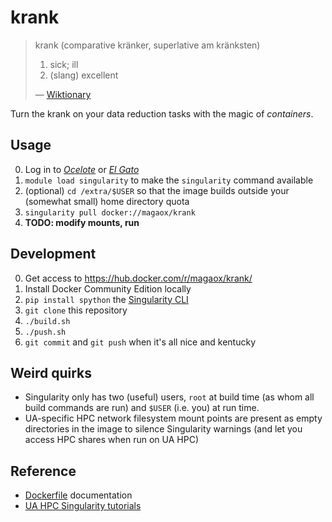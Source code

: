 # krank

> krank (comparative kränker, superlative am kränksten)
>
>   1. sick; ill
>   2. (slang) excellent
>
> — [Wiktionary](https://en.wiktionary.org/wiki/krank#German)

Turn the krank on your data reduction tasks with the magic of _containers_.

## Usage

0. Log in to [_Ocelote_](https://docs.hpc.arizona.edu/display/UAHPC/Ocelote+Quick+Start) or [_El Gato_](http://elgato.arizona.edu/getting-started)
1. `module load singularity` to make the `singularity` command available
2. (optional) `cd /extra/$USER` so that the image builds outside your (somewhat small) home directory quota
3. `singularity pull docker://magaox/krank`
4. **TODO: modify mounts, run**

## Development

0. Get access to https://hub.docker.com/r/magaox/krank/
1. Install Docker Community Edition locally
1. `pip install spython` the [Singularity CLI](https://singularityhub.github.io/singularity-cli/)
2. `git clone` this repository
3. `./build.sh`
4. `./push.sh`
5. `git commit` and `git push` when it's all nice and kentucky

## Weird quirks

  - Singularity only has two (useful) users, `root` at build time (as whom all build commands are run) and `$USER` (i.e. you) at run time.
  - UA-specific HPC network filesystem mount points are present as empty directories in the image to silence Singularity warnings (and let you access HPC shares when run on UA HPC)

## Reference

  - [Dockerfile](https://docs.docker.com/engine/reference/builder/) documentation
  - [UA HPC Singularity tutorials](https://docs.hpc.arizona.edu/display/UAHPC/Singularity+Tutorials)